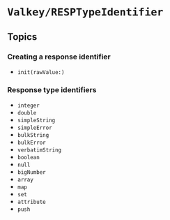 # ``Valkey/RESPTypeIdentifier``

## Topics

### Creating a response identifier

- ``init(rawValue:)``

### Response type identifiers

- ``integer``
- ``double``
- ``simpleString``
- ``simpleError``
- ``bulkString``
- ``bulkError``
- ``verbatimString``
- ``boolean``
- ``null``
- ``bigNumber``
- ``array``
- ``map``
- ``set``
- ``attribute``
- ``push``
